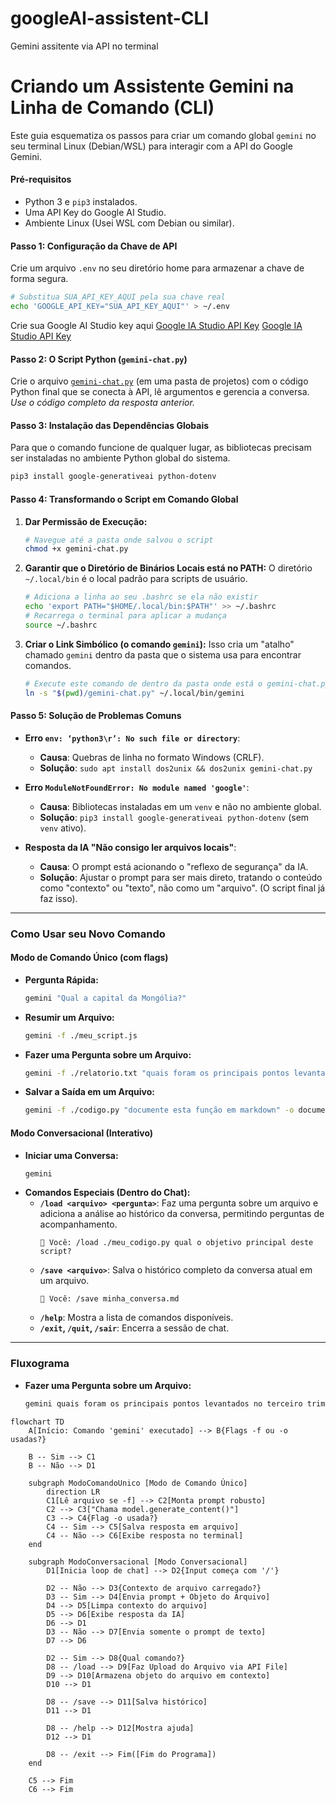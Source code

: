 # googleAI-assistent-CLI
Gemini assitente via API no terminal

# Criando um Assistente Gemini na Linha de Comando (CLI)

Este guia esquematiza os passos para criar um comando global `gemini` no seu terminal Linux (Debian/WSL) para interagir com a API do Google Gemini.

#### Pré-requisitos
- Python 3 e `pip3` instalados.
- Uma API Key do Google AI Studio.
- Ambiente Linux (Usei WSL com Debian ou similar).

#### Passo 1: Configuração da Chave de API
Crie um arquivo `.env` no seu diretório home para armazenar a chave de forma segura.

```bash
# Substitua SUA_API_KEY_AQUI pela sua chave real
echo 'GOOGLE_API_KEY="SUA_API_KEY_AQUI"' > ~/.env
```
Crie sua Google AI Studio key aqui [Google IA Studio API Key](https://aistudio.google.com/app/apikey) 
<a href="https://aistudio.google.com/app/apikey" target="_blank">Google IA Studio API Key</a>

#### Passo 2: O Script Python (`gemini-chat.py`)
Crie o arquivo [`gemini-chat.py`](/gemini-chat.py) (em uma pasta de projetos) com o código Python final que se conecta à API, lê argumentos e gerencia a conversa. *Use o código completo da resposta anterior.*

#### Passo 3: Instalação das Dependências Globais
Para que o comando funcione de qualquer lugar, as bibliotecas precisam ser instaladas no ambiente Python global do sistema.

```bash
pip3 install google-generativeai python-dotenv
```

#### Passo 4: Transformando o Script em Comando Global

1.  **Dar Permissão de Execução:**
    ```bash
    # Navegue até a pasta onde salvou o script
    chmod +x gemini-chat.py
    ```

2.  **Garantir que o Diretório de Binários Locais está no PATH:**
    O diretório `~/.local/bin` é o local padrão para scripts de usuário.
    ```bash
    # Adiciona a linha ao seu .bashrc se ela não existir
    echo 'export PATH="$HOME/.local/bin:$PATH"' >> ~/.bashrc
    # Recarrega o terminal para aplicar a mudança
    source ~/.bashrc
    ```

3.  **Criar o Link Simbólico (o comando `gemini`):**
    Isso cria um "atalho" chamado `gemini` dentro da pasta que o sistema usa para encontrar comandos.
    ```bash
    # Execute este comando de dentro da pasta onde está o gemini-chat.py
    ln -s "$(pwd)/gemini-chat.py" ~/.local/bin/gemini
    ```

#### Passo 5: Solução de Problemas Comuns

- **Erro `env: ‘python3\r’: No such file or directory`**:
  - **Causa**: Quebras de linha no formato Windows (CRLF).
  - **Solução**: `sudo apt install dos2unix && dos2unix gemini-chat.py`

- **Erro `ModuleNotFoundError: No module named 'google'`**:
  - **Causa**: Bibliotecas instaladas em um `venv` e não no ambiente global.
  - **Solução**: `pip3 install google-generativeai python-dotenv` (sem `venv` ativo).

- **Resposta da IA "Não consigo ler arquivos locais"**:
  - **Causa**: O prompt está acionando o "reflexo de segurança" da IA.
  - **Solução**: Ajustar o prompt para ser mais direto, tratando o conteúdo como "contexto" ou "texto", não como um "arquivo". (O script final já faz isso).

---
### Como Usar seu Novo Comando

#### Modo de Comando Único (com flags)

- **Pergunta Rápida:**
  ```bash
  gemini "Qual a capital da Mongólia?"
  ```
- **Resumir um Arquivo:**
  ```bash
  gemini -f ./meu_script.js
  ```
- **Fazer uma Pergunta sobre um Arquivo:**
  ```bash
  gemini -f ./relatorio.txt "quais foram os principais pontos levantados no terceiro trimestre?"
  ```
- **Salvar a Saída em um Arquivo:**
  ```bash
  gemini -f ./codigo.py "documente esta função em markdown" -o documentacao.md
  ```

#### Modo Conversacional (Interativo)

- **Iniciar uma Conversa:**
  ```bash
  gemini
  ```
- **Comandos Especiais (Dentro do Chat):**
  - **`/load <arquivo> <pergunta>`**: Faz uma pergunta sobre um arquivo e adiciona a análise ao histórico da conversa, permitindo perguntas de acompanhamento.
    ```
    🧑 Você: /load ./meu_codigo.py qual o objetivo principal deste script?
    ```
  - **`/save <arquivo>`**: Salva o histórico completo da conversa atual em um arquivo.
    ```
    🧑 Você: /save minha_conversa.md
    ```
  - **`/help`**: Mostra a lista de comandos disponíveis.
  - **`/exit`, `/quit`, `/sair`**: Encerra a sessão de chat.

---

### Fluxograma
- **Fazer uma Pergunta sobre um Arquivo:**
  ```bash
  gemini quais foram os principais pontos levantados no terceiro trimestre? -f ./relatorio.txt"
  ```

```mermaid
flowchart TD
    A[Início: Comando 'gemini' executado] --> B{Flags -f ou -o usadas?}

    B -- Sim --> C1
    B -- Não --> D1

    subgraph ModoComandoUnico [Modo de Comando Único]
        direction LR
        C1[Lê arquivo se -f] --> C2[Monta prompt robusto]
        C2 --> C3["Chama model.generate_content()"]
        C3 --> C4{Flag -o usada?}
        C4 -- Sim --> C5[Salva resposta em arquivo]
        C4 -- Não --> C6[Exibe resposta no terminal]
    end

    subgraph ModoConversacional [Modo Conversacional]
        D1[Inicia loop de chat] --> D2{Input começa com '/'}
        
        D2 -- Não --> D3{Contexto de arquivo carregado?}
        D3 -- Sim --> D4[Envia prompt + Objeto do Arquivo]
        D4 --> D5[Limpa contexto do arquivo]
        D5 --> D6[Exibe resposta da IA]
        D6 --> D1
        D3 -- Não --> D7[Envia somente o prompt de texto]
        D7 --> D6

        D2 -- Sim --> D8{Qual comando?}
        D8 -- /load --> D9[Faz Upload do Arquivo via API File]
        D9 --> D10[Armazena objeto do arquivo em contexto]
        D10 --> D1
        
        D8 -- /save --> D11[Salva histórico]
        D11 --> D1
        
        D8 -- /help --> D12[Mostra ajuda]
        D12 --> D1
        
        D8 -- /exit --> Fim([Fim do Programa])
    end

    C5 --> Fim
    C6 --> Fim

